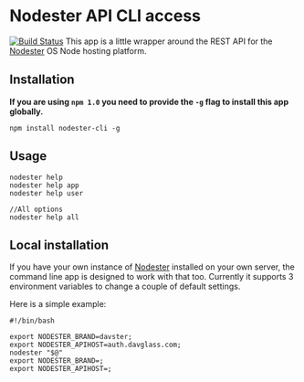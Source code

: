 # Nodester API CLI access
[![Build Status](https://secure.travis-ci.org/alejandromg/nodester-cli.png)](http://travis-ci.org/alejandromg/nodester-cli)
This app is a little wrapper around the REST API for the [Nodester](http://nodester.com/) OS Node hosting platform.

## Installation

**If you are using `npm 1.0` you need to provide the `-g` flag to install this app globally.**

    npm install nodester-cli -g

## Usage

    nodester help
    nodester help app
    nodester help user

    //All options
    nodester help all


## Local installation

If you have your own instance of [Nodester](http://nodester.com/) installed on your own server, the 
command line app is designed to work with that too. Currently it supports 3 environment variables
to change a couple of default settings.

Here is a simple example:

    #!/bin/bash

    export NODESTER_BRAND=davster;
    export NODESTER_APIHOST=auth.davglass.com;
    nodester "$@"
    export NODESTER_BRAND=;
    export NODESTER_APIHOST=;

